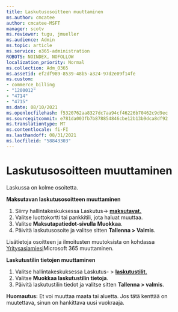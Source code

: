 ```yaml
---
title: Laskutusosoitteen muuttaminen
ms.author: cmcatee
author: cmcatee-MSFT
manager: scotv
ms.reviewer: tugu, jmueller
ms.audience: Admin
ms.topic: article
ms.service: o365-administration
ROBOTS: NOINDEX, NOFOLLOW
localization_priority: Normal
ms.collection: Adm_O365
ms.assetid: ef2df989-8539-48b5-a324-97d2e09f14fe
ms.custom:
- commerce_billing
- "1200012"
- "4714"
- "4715"
ms.date: 08/10/2021
ms.openlocfilehash: f5320762aa8327dc7aa94cf46226b70462c9d9ec
ms.sourcegitcommit: e781da003fb7b878854846cbe12b13b9dca8df92
ms.translationtype: MT
ms.contentlocale: fi-FI
ms.lasthandoff: 08/31/2021
ms.locfileid: "58843303"
---
```

# <a name="change-your-billing-address"></a>Laskutusosoitteen muuttaminen

Laskussa on kolme osoitetta.

**Maksutavan laskutusosoitteen muuttaminen**

1. Siirry hallintakeskuksessa Laskutus-> **[maksutavat.](https://go.microsoft.com/fwlink/p/?linkid=2018806)**
2. Valitse luottokortti tai pankkitili, jota haluat muuttaa.
3. Valitse **Maksutapatiedot-sivulla** **Muokkaa**.
4. Päivitä laskutusosoite ja valitse sitten **Tallenna > Valmis**.

Lisätietoja osoitteen ja ilmoitusten muutoksista on kohdassa [Yritysasiamiesi](https://docs.microsoft.com/microsoft-365/commerce/billing-and-payments/change-your-billing-addresses)Microsoft 365 muuttaminen.

**Laskutustilin tietojen muuttaminen**

1. Valitse hallintakeskuksessa Laskutus- > **[laskutustilit.](https://admin.microsoft.com/Adminportal/Home?source=applauncher#/BillingAccounts/billing-accounts)**
2. Valitse **Muokkaa laskutustilin tietoja**.
3. Päivitä laskutustilin tiedot ja valitse sitten **Tallenna > valmis**.

**Huomautus:** Et voi muuttaa maata tai aluetta. Jos tätä kenttää on muutettava, sinun on hankittava uusi vuokraaja.

